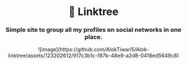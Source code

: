<h1 align="center">🌲 Linktree</h1>
<h3 align="center">Simple site to group all my profiles on social networks in one place.</h3>

<p align="center">
![image](https://github.com/AlokTiwari5/Alok-linktree/assets/123202612/917c3b1c-f87b-48e9-a2d8-0418ed5649c8)

  
  
